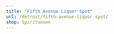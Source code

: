 ```yaml
---
title: "Fifth Avenue Liquor Spot"
url: /detroit/fifth-avenue-liquor-spot/
shop: Spirituosen
---
```

